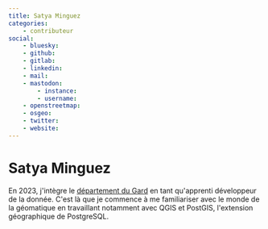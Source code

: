 ```yaml
---
title: Satya Minguez
categories:
    - contributeur
social:
    - bluesky:
    - github:
    - gitlab:
    - linkedin:
    - mail:
    - mastodon:
        - instance:
        - username:
    - openstreetmap:
    - osgeo:
    - twitter:
    - website:
---
```


# Satya Minguez

<!-- --8<-- [start:author-sign-block] -->

En 2023, j'intègre le [département du Gard](https://www.gard.fr) en tant qu'apprenti développeur de la donnée.
C'est là que je commence à me familiariser avec le monde de la géomatique en travaillant notamment avec QGIS et PostGIS, l'extension géographique de PostgreSQL.

<!-- --8<-- [end:author-sign-block] -->